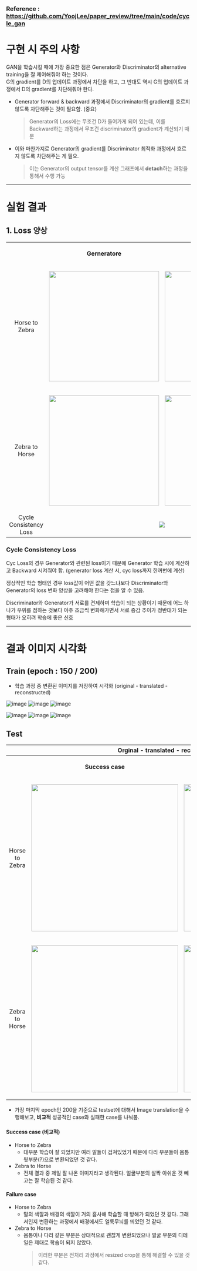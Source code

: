 ### Reference : https://github.com/YoojLee/paper_review/tree/main/code/cycle_gan    

# 구현 시 주의 사항     

GAN을 학습시킬 때에 가장 중요한 점은 Generator와 Discriminator의 alternative training을 잘 제어해줘야 하는 것이다.    
G의 gradient를 D의 업데이트 과정에서 차단을 하고, 그 반대도 역시 G의 업데이트 과정에서 D의 gradient를 차단해줘야 한다.   

+ Generator forward & backward 과정에서 Discriminator의 gradient를 흐르지 않도록 차단해주는 것이 필요함. (중요)    
  > Generator의 Loss에는 무조건 D가 들어가게 되어 있는데, 이를 Backward하는 과정에서 무조건 discriminator의 gradient가 계산되기 때문      

+ 이와 마찬가지로 Generator의 gradient를 Discriminator 최적화 과정에서 흐르지 않도록 차단해주는 게 필요.
  > 이는 Generator의 output tensor를 계산 그래프에서 **detach**하는 과정을 통해서 수행 가능    
  
------------------------------------------------------------------------------------------------------------------------      

# 실험 결과   

## 1. Loss 양상   

<table style="margin-left: auto; margin-right: auto;">

  <th style="text-align:center"> </th>
  <th>
    <p align='center'>Gerneratore</p>
  </th>
  <th>
    <p align='center'>Discriminator</p>
  </th>
  <tr>
    <td style="text-align:center">Horse to Zebra</td>
    <td>
      <p align='center'>
        <img src='https://github.com/WestChaeVI/GAN/assets/104747868/2ad9f46c-6063-4acb-8618-a828d5a2a7ad' height=300>
      <p>
    </td>
    <td>
      <p align='center'>
        <img src='https://github.com/WestChaeVI/GAN/assets/104747868/e20e7898-7cea-4c36-84d4-c3709f02e85d'height=300>
      <p>
    </td>
  </tr>
  <tr>
    <td style="text-align:center">Zebra to Horse</td>
    <td>
      <p align='center'>
        <img src='https://github.com/WestChaeVI/GAN/assets/104747868/8010a857-06d3-4d69-95f4-c7dbca49d677'height=300>
      <p>
    </td>
    <td>
      <p align='center'>
        <img src='https://github.com/WestChaeVI/GAN/assets/104747868/ebab1613-4d0e-46cb-ae08-f8f2564e2445'height=300>
      <p>
    </td>
  </tr>
  <tr>
    <td style="text-align:center">Cycle Consistency Loss</td>
    <td colspan='3'>
      <p align='center'>
        <img src='https://github.com/WestChaeVI/GAN/assets/104747868/262ac638-f3e9-4c91-b0b0-bc5d5bd8a6f5'>
      <p>
    </td>
  </tr>
</table>  


### Cycle Consistency Loss    

Cyc Loss의 경우 Generator와 관련된 loss이기 때문에 Generator 학습 시에 계산하고 Backward 시켜줘야 함. (generator loss 계산 시, cyc loss까지 한꺼번에 계산)    

정상적인 학습 형태인 경우 loss값이 어떤 값을 갖느냐보다 Discriminator와 Generator의 loss 변화 양상을 고려해야 한다는 점을 알 수 있음.  

Discriminator와 Generator가 서로를 견제하며 학습이 되는 상황이기 때문에 어느 하나가 우위를 점하는 것보다 아주 조금씩 변화해가면서 서로 증감 추이가 정반대가 되는 형태가 오히려 학습에 좋은 신호     

------------------------------------------------------------------------------------------------------------------------

# 결과 이미지 시각화   
## Train (epoch : 150 / 200)     

+ 학습 과정 중 변환된 이미지를 저장하여 시각화 (original - translated - reconstructed)


![image](https://github.com/WestChaeVI/GAN/assets/104747868/6c46eebe-2d33-4fde-9fe5-8f84e43252dd)
![image](https://github.com/WestChaeVI/GAN/assets/104747868/5250af5e-9dcc-4044-8f5f-731ff00721b4)
![image](https://github.com/WestChaeVI/GAN/assets/104747868/21cc3a01-221e-49c2-86e3-722ff6dd9fb5)


![image](https://github.com/WestChaeVI/GAN/assets/104747868/6d24624e-0b33-4afa-827f-46cf7da2b261)
![image](https://github.com/WestChaeVI/GAN/assets/104747868/23235b0d-9aa1-45cc-b16c-bef54437cf47)
![image](https://github.com/WestChaeVI/GAN/assets/104747868/e9f38872-cfb5-4814-8925-47cdd34a002f)      

## Test    

<table style="margin-left: auto; margin-right: auto;">

  <thead>
  <th colspan='3'>Orginal - translated - reconstructed</th>
  </thead>
  <tbody>
  <th style="text-align:center"> </th>
  <th>
    <p align='center'>Success case</p>
  </th>
  <th>
    <p align='center'>Failure case</p>
  </th>
  <tr>
    <td style="text-align:center">Horse to Zebra</td>
    <td>
      <p align='center'>
        <img src='https://github.com/WestChaeVI/GAN/assets/104747868/97a32236-a0c0-4ea8-b6b7-80bd8193c56f' width=400>
      <p>
    </td>
    <td>
      <p align='center'>
        <img src='https://github.com/WestChaeVI/GAN/assets/104747868/3990d393-a5d3-4055-a5e0-317a6c4c696c'width=400>
      <p>
    </td>
  </tr>
  <tr>
    <td style="text-align:center">Zebra to Horse</td>
    <td>
      <p align='center'>
        <img src='https://github.com/WestChaeVI/GAN/assets/104747868/3dfc408f-e777-40b7-ada0-06c6e6917f0b'width=400>
      <p>
    </td>
    <td>
      <p align='center'>
        <img src='https://github.com/WestChaeVI/GAN/assets/104747868/5003cf18-abac-49c1-9c8a-28d8c94f48a6'width=400>
      <p>
    </td>
  </tr>
  </tbody>
</table>     


+ 가장 마지막 epoch인 200을 기준으로 testset에 대해서 Image translation을 수행해보고, **비교적** 성공적인 case와 실패한 case를 나눠봄.     

#### Success case (비교적)     

+ Horse to Zebra    
  - 대부분 학습이 잘 되었지만 여러 말들이 겁쳐있었기 때문에 다리 부분들이 몸통 뒷부분(?)으로 변환되었던 것 같다.    
+ Zebra to Horse    
  - 전체 결과 중 제일 잘 나온 이미지라고 생각된다. 얼굴부분의 살짝 아쉬운 것 빼고는 잘 학습된 것 같다.    

#### Failure case        

+ Horse to Zebra    
  - 말의 색깔과 배경의 색깔이 거의 흡사해 학습할 때 방해가 되었던 것 같다. 그래서인지 변환하는 과정에서 배경에서도 얼룩무늬를 띄었던 것 같다.        
+ Zebra to Horse    
  - 몸통이나 다리 같은 부분은 상대적으로 괜찮게 변환되었으나 얼굴 부분의 디테일은 제대로 학습이 되지 않았다.         
    > 이러한 부분은 전처리 과정에서 resized crop을 통해 해결할 수 있을 것 같다.     



























